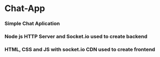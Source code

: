 # Chat-App
### Simple Chat Aplication
### Node js HTTP Server and Socket.io used to create backend
### HTML, CSS and JS with socket.io CDN used to create frontend
